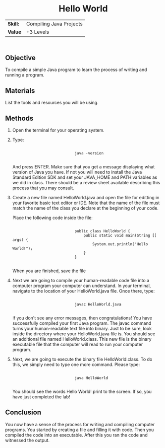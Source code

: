 <!DOCTYPE html>
<html>
<head>
</head>
<body>
	<header>
		<h1> Hello World</h1>
		<table>
			<tr>
				<td>
					<strong>Skill:</strong>
				</td>
				<td>
					Compiling Java Projects
				</td>
			</tr>
			<tr>
				<td>
					<strong>Value </strong>
				</td>
				<td>
					+3 Levels
				</td>
			</tr>
		</table>
	</header>
	<main>
		<section>
			<h2>Objective</h2>
			<p>
				To compile a simple Java program to learn the process of writing and running a program.
			</p>
		</section>
		<section>
			<h2> Materials </h2>
			<p>
				List the tools and resources you will be using.
			</p>	
		</section>
		<section>
			<h2> Methods </h2>
			<p>
				<ol>
					<li> Open the terminal for your operating system. </li>
					<li> 
						<p>
							Type:
						</p>
						<code>
							java -version
						</code>
						<p> And press ENTER. Make sure that you get a message displaying what version of Java you have. If not you will need to install the Java Standard Edition SDK and set your JAVA_HOME and PATH variables as we did in class. There should be a review sheet available describing this process that you may consult. </p>
					</li>
					<li>
						<p> Create a new file named HelloWorld.java and open the file for editting in your favorite basic text editor or IDE. Note that the name of the file must match the name of the class you declare at the beginning of your code.</p>
						<p> Place the following code inside the file: </p>
						<code>
							public class HelloWorld {
								public static void main(String [] args) {
									System.out.println("Hello World!");
								}
							}	
						</code>
						<p> When you are finished, save the file </p>
					</li>
					<li>
						<p> Next we are going to compile your human-readable code file into a computer program your computer can understand. In your terminal, navigate to the location of your HelloWorld.java file. Once there, type: </p>
						<code>
							javac HelloWorld.java
						</code>
						<p> If you don't see any error messages, then congratulations! You have successfully compiled your first Java program. The javac command turns your human-readable text file into binary. Just to be sure, look inside the directory where your HelloWorld.java file is. You should see an additional file named HelloWorld.class. This new file is the binary executable file that the computer will read to run your computer program. </p>
					</li>
					<li>
						<p> Next, we are going to execute the binary file HelloWorld.class. To do this, we simply need to type one more command. Please type:  </p>
						<code>
							java HelloWorld
						</code>
						<p> You should see the words <output> Hello World! </output> print to the screen. If so, you have just completed the lab! </p>
					</li>
				</ol>
			</p>
		</section>
		<section>
					<h2> Conclusion </h2>
			<p>
				You now have a sense of the process for writing and compiling computer programs. You started by creating a file and filling it with code. Then you compiled the code into an executable. After this you ran the code and witnessed the output. 
			</p>
		</section>
		</main>
</body>
</html>
